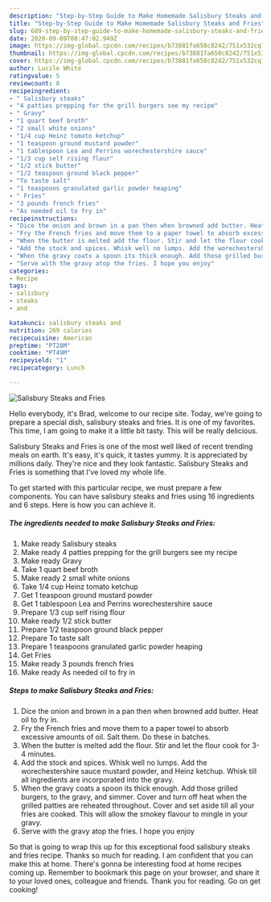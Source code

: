 ```yaml
---
description: "Step-by-Step Guide to Make Homemade Salisbury Steaks and Fries"
title: "Step-by-Step Guide to Make Homemade Salisbury Steaks and Fries"
slug: 689-step-by-step-guide-to-make-homemade-salisbury-steaks-and-fries
date: 2020-09-09T08:47:02.949Z
image: https://img-global.cpcdn.com/recipes/b73881fa658c8242/751x532cq70/salisbury-steaks-and-fries-recipe-main-photo.jpg
thumbnail: https://img-global.cpcdn.com/recipes/b73881fa658c8242/751x532cq70/salisbury-steaks-and-fries-recipe-main-photo.jpg
cover: https://img-global.cpcdn.com/recipes/b73881fa658c8242/751x532cq70/salisbury-steaks-and-fries-recipe-main-photo.jpg
author: Lucile White
ratingvalue: 5
reviewcount: 8
recipeingredient:
- " Salisbury steaks"
- "4 patties prepping for the grill burgers see my recipe"
- " Gravy"
- "1 quart beef broth"
- "2 small white onions"
- "1/4 cup Heinz tomato ketchup"
- "1 teaspoon ground mustard powder"
- "1 tablespoon Lea and Perrins worechestershire sauce"
- "1/3 cup self rising flour"
- "1/2 stick butter"
- "1/2 teaspoon ground black pepper"
- "To taste salt"
- "1 teaspoons granulated garlic powder heaping"
- " Fries"
- "3 pounds french fries"
- "As needed oil to fry in"
recipeinstructions:
- "Dice the onion and brown in a pan then when browned add butter. Heat oil to fry in."
- "Fry the French fries and move them to a paper towel to absorb excessive amounts of oil. Salt them. Do these in batches."
- "When the butter is melted add the flour. Stir and let the flour cook for 3-4 minutes."
- "Add the stock and spices. Whisk well no lumps. Add the worechestershire sauce mustard powder, and Heinz ketchup. Whisk till all ingredients are incorporated into the gravy."
- "When the gravy coats a spoon its thick enough. Add those grilled burgers, to the gravy, and simmer. Cover and turn off heat when the grilled patties are reheated throughout. Cover and set aside till all your fries are cooked. This will allow the smokey flavour to mingle in your gravy."
- "Serve with the gravy atop the fries. I hope you enjoy"
categories:
- Recipe
tags:
- salisbury
- steaks
- and

katakunci: salisbury steaks and 
nutrition: 269 calories
recipecuisine: American
preptime: "PT28M"
cooktime: "PT49M"
recipeyield: "1"
recipecategory: Lunch

---
```



![Salisbury Steaks and Fries](https://img-global.cpcdn.com/recipes/b73881fa658c8242/751x532cq70/salisbury-steaks-and-fries-recipe-main-photo.jpg)

Hello everybody, it's Brad, welcome to our recipe site. Today, we're going to prepare a special dish, salisbury steaks and fries. It is one of my favorites. This time, I am going to make it a little bit tasty. This will be really delicious.



Salisbury Steaks and Fries is one of the most well liked of recent trending meals on earth. It's easy, it's quick, it tastes yummy. It is appreciated by millions daily. They're nice and they look fantastic. Salisbury Steaks and Fries is something that I've loved my whole life.


To get started with this particular recipe, we must prepare a few components. You can have salisbury steaks and fries using 16 ingredients and 6 steps. Here is how you can achieve it.

<!--inarticleads1-->

##### The ingredients needed to make Salisbury Steaks and Fries:

1. Make ready  Salisbury steaks
1. Make ready 4 patties prepping for the grill burgers see my recipe
1. Make ready  Gravy
1. Take 1 quart beef broth
1. Make ready 2 small white onions
1. Take 1/4 cup Heinz tomato ketchup
1. Get 1 teaspoon ground mustard powder
1. Get 1 tablespoon Lea and Perrins worechestershire sauce
1. Prepare 1/3 cup self rising flour
1. Make ready 1/2 stick butter
1. Prepare 1/2 teaspoon ground black pepper
1. Prepare To taste salt
1. Prepare 1 teaspoons granulated garlic powder heaping
1. Get  Fries
1. Make ready 3 pounds french fries
1. Make ready As needed oil to fry in




<!--inarticleads2-->

##### Steps to make Salisbury Steaks and Fries:

1. Dice the onion and brown in a pan then when browned add butter. Heat oil to fry in.
1. Fry the French fries and move them to a paper towel to absorb excessive amounts of oil. Salt them. Do these in batches.
1. When the butter is melted add the flour. Stir and let the flour cook for 3-4 minutes.
1. Add the stock and spices. Whisk well no lumps. Add the worechestershire sauce mustard powder, and Heinz ketchup. Whisk till all ingredients are incorporated into the gravy.
1. When the gravy coats a spoon its thick enough. Add those grilled burgers, to the gravy, and simmer. Cover and turn off heat when the grilled patties are reheated throughout. Cover and set aside till all your fries are cooked. This will allow the smokey flavour to mingle in your gravy.
1. Serve with the gravy atop the fries. I hope you enjoy




So that is going to wrap this up for this exceptional food salisbury steaks and fries recipe. Thanks so much for reading. I am confident that you can make this at home. There's gonna be interesting food at home recipes coming up. Remember to bookmark this page on your browser, and share it to your loved ones, colleague and friends. Thank you for reading. Go on get cooking!
